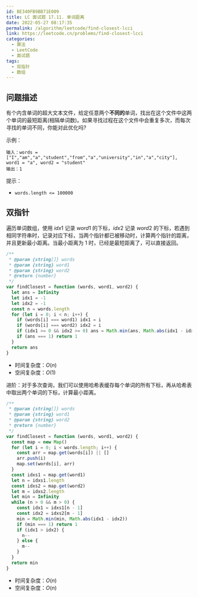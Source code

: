```yaml
---
id: BE340FB9BB71E009
title: LC 面试题 17.11. 单词距离
date: 2022-05-27 08:17:35
permalink: /algorithm/leetcode/find-closest-lcci
link: https://leetcode.cn/problems/find-closest-lcci
categories:
  - 算法
  - LeetCode
  - 面试题
tags:
  - 双指针
  - 数组
---
```


<Level :type='2'/>

## 问题描述

有个内含单词的超大文本文件，给定任意两个**不同的**单词，找出在这个文件中这两个单词的最短距离(相隔单词数)。如果寻找过程在这个文件中会重复多次，而每次寻找的单词不同，你能对此优化吗?

示例：

```text
输入：words = ["I","am","a","student","from","a","university","in","a","city"], word1 = "a", word2 = "student"
输出：1
```

提示：

- `words.length <= 100000`

## 双指针

遍历单词数组，使用 $idx1$ 记录 $word1$ 的下标，$idx2$ 记录 $word2$ 的下标，若遇到相同字符串时，记录对应下标，当两个指针都已被移动时，计算两个指针的距离，并且更新最小距离。当最小距离为 $1$ 时，已经是最短距离了，可以直接返回。

```javascript
/**
 * @param {string[]} words
 * @param {string} word1
 * @param {string} word2
 * @return {number}
 */
var findClosest = function (words, word1, word2) {
  let ans = Infinity
  let idx1 = -1
  let idx2 = -1
  const n = words.length
  for (let i = 0; i < n; i++) {
    if (words[i] === word1) idx1 = i
    if (words[i] === word2) idx2 = i
    if (idx1 >= 0 && idx2 >= 0) ans = Math.min(ans, Math.abs(idx1 - idx2))
    if (ans === 1) return 1
  }
  return ans
}
```

- 时间复杂度：$O(n)$
- 空间复杂度：$O(1)$

进阶：对于多次查询，我们可以使用哈希表缓存每个单词的所有下标，再从哈希表中取出两个单词的下标，计算最小距离。

```javascript
/**
 * @param {string[]} words
 * @param {string} word1
 * @param {string} word2
 * @return {number}
 */
var findClosest = function (words, word1, word2) {
  const map = new Map()
  for (let i = 0; i < words.length; i++) {
    const arr = map.get(words[i]) || []
    arr.push(i)
    map.set(words[i], arr)
  }
  const idxs1 = map.get(word1)
  let n = idxs1.length
  const idxs2 = map.get(word2)
  let m = idxs2.length
  let min = Infinity
  while (n > 0 && m > 0) {
    const idx1 = idxs1[n - 1]
    const idx2 = idxs2[m - 1]
    min = Math.min(min, Math.abs(idx1 - idx2))
    if (min === 1) return 1
    if (idx1 > idx2) {
      n--
    } else {
      m--
    }
  }
  return min
}
```

- 时间复杂度：$O(n)$
- 空间复杂度：$O(n)$
